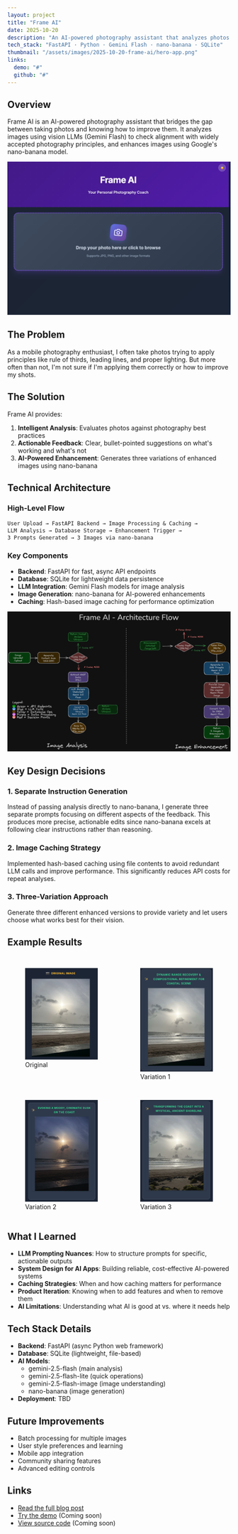 ```yaml
---
layout: project
title: "Frame AI"
date: 2025-10-20
description: "An AI-powered photography assistant that analyzes photos and suggests enhancements using vision LLMs and nano-banana image generation."
tech_stack: "FastAPI · Python · Gemini Flash · nano-banana · SQLite"
thumbnail: "/assets/images/2025-10-20-frame-ai/hero-app.png"
links:
  demo: "#"
  github: "#"
---
```


## Overview

Frame AI is an AI-powered photography assistant that bridges the gap between taking photos and knowing how to improve them. It analyzes images using vision LLMs (Gemini Flash) to check alignment with widely accepted photography principles, and enhances images using Google's nano-banana model.

![Frame AI Interface](/assets/images/2025-10-20-frame-ai/app-1.png)

## The Problem

As a mobile photography enthusiast, I often take photos trying to apply principles like rule of thirds, leading lines, and proper lighting. But more often than not, I'm not sure if I'm applying them correctly or how to improve my shots.

## The Solution

Frame AI provides:

1. **Intelligent Analysis**: Evaluates photos against photography best practices
2. **Actionable Feedback**: Clear, bullet-pointed suggestions on what's working and what's not
3. **AI-Powered Enhancement**: Generates three variations of enhanced images using nano-banana

## Technical Architecture

### High-Level Flow

```
User Upload → FastAPI Backend → Image Processing & Caching →
LLM Analysis → Database Storage → Enhancement Trigger →
3 Prompts Generated → 3 Images via nano-banana
```

### Key Components

- **Backend**: FastAPI for fast, async API endpoints
- **Database**: SQLite for lightweight data persistence
- **LLM Integration**: Gemini Flash models for image analysis
- **Image Generation**: nano-banana for AI-powered enhancements
- **Caching**: Hash-based image caching for performance optimization

![System Design](/assets/images/2025-10-20-frame-ai/system-design.png)

## Key Design Decisions

### 1. Separate Instruction Generation

Instead of passing analysis directly to nano-banana, I generate three separate prompts focusing on different aspects of the feedback. This produces more precise, actionable edits since nano-banana excels at following clear instructions rather than reasoning.

### 2. Image Caching Strategy

Implemented hash-based caching using file contents to avoid redundant LLM calls and improve performance. This significantly reduces API costs for repeat analyses.

### 3. Three-Variation Approach

Generate three different enhanced versions to provide variety and let users choose what works best for their vision.

## Example Results

<div class="image-grid" style="display: grid; grid-template-columns: repeat(2, 1fr); gap: 1rem; margin: 2rem 0;">
  <figure>
    <img src="/assets/images/2025-10-20-frame-ai/og_image.png" alt="Original photo">
    <figcaption>Original</figcaption>
  </figure>
  <figure>
    <img src="/assets/images/2025-10-20-frame-ai/var1.png" alt="Enhanced variation 1">
    <figcaption>Variation 1</figcaption>
  </figure>
  <figure>
    <img src="/assets/images/2025-10-20-frame-ai/var2.png" alt="Enhanced variation 2">
    <figcaption>Variation 2</figcaption>
  </figure>
  <figure>
    <img src="/assets/images/2025-10-20-frame-ai/var3.png" alt="Enhanced variation 3">
    <figcaption>Variation 3</figcaption>
  </figure>
</div>

## What I Learned

- **LLM Prompting Nuances**: How to structure prompts for specific, actionable outputs
- **System Design for AI Apps**: Building reliable, cost-effective AI-powered systems
- **Caching Strategies**: When and how caching matters for performance
- **Product Iteration**: Knowing when to add features and when to remove them
- **AI Limitations**: Understanding what AI is good at vs. where it needs help

## Tech Stack Details

- **Backend**: FastAPI (async Python web framework)
- **Database**: SQLite (lightweight, file-based)
- **AI Models**:
  - gemini-2.5-flash (main analysis)
  - gemini-2.5-flash-lite (quick operations)
  - gemini-2.5-flash-image (image understanding)
  - nano-banana (image generation)
- **Deployment**: TBD

## Future Improvements

- Batch processing for multiple images
- User style preferences and learning
- Mobile app integration
- Community sharing features
- Advanced editing controls

## Links

- [Read the full blog post](/2025/10/20/frame-ai.html)
- [Try the demo](#) (Coming soon)
- [View source code](#) (Coming soon)
